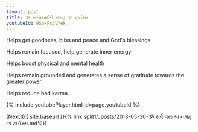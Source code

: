 ```yaml
---
layout: post
title: ૐ સરવચારીને નમહ ૧૧ ટાઈમ્સ
youtubeId: 9SbxFccVYek
---
```

 
 
Helps get goodness, bliss and peace and God's blessings
 
Helps remain focused, help generate inner energy 
 
Helps boost physical and mental health 
 
Helps remain grounded and generates a sense of gratitude towards the greater power 
 
Helps reduce bad karma
 
 
 
 


{% include youtubePlayer.html id=page.youtubeId %}
 
[Next]({{ site.baseurl }}{% link  split1/_posts/2013-05-30-ૐ સર્વ વસાયા નમહ ૧૧ ટાઈમ્સ.md%})
 

